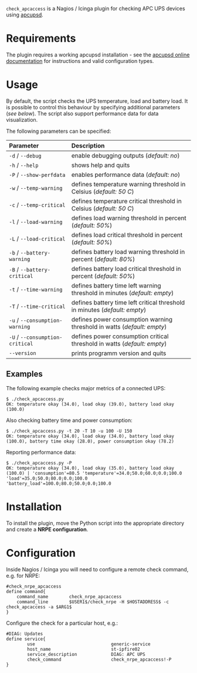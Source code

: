 ``check_apcaccess`` is a Nagios / Icinga plugin for checking APC UPS devices using [apcupsd](http://www.apcupsd.com).

# Requirements
The plugin requires a working apcupsd installation - see the [apcupsd online documentation](http://www.apcupsd.org/manual/manual.html) for instructions and valid configuration types.

# Usage
By default, the script checks the UPS temperature, load and battery load. It is possible to control this behaviour by specifying additional parameters (*see below*).
The script also support performance data for data visualization.

The following parameters can be specified:

| Parameter | Description |
|:----------|:------------|
| `-d` / `--debug` | enable debugging outputs (*default: no*) |
| `-h` / `--help` | shows help and quits |
| `-P` / `--show-perfdata` | enables performance data (*default: no*) |
| `-w` / `--temp-warning` | defines temperature warning threshold in Celsius (*default: 50 C*) |
| `-c` / `--temp-critical` | defines temperature critical threshold in Celsius (*default: 50 C*) |
| `-l` / `--load-warning` | defines load warning threshold in percent (*default: 50%*) |
| `-L` / `--load-critical` | defines load critical threshold in percent (*default: 50%*) |
| `-b` / `--battery-warning` | defines battery load warning threshold in percent (*default: 80%*) |
| `-B` / `--battery-critical` | defines battery load critical threshold in percent (*default: 50%*) |
| `-t` / `--time-warning` | defines battery time left warning threshold in minutes (*default: empty*) |
| `-T` / `--time-critical` | defines battery time left critical threshold in minutes (*default: empty*) |
| `-u` / `--consumption-warning` | defines power consumption warning threshold in watts (*default: empty*) |
| `-U` / `--consumption-critical` | defines power consumption critical threshold in watts (*default: empty*) |
| `--version` | prints programm version and quits |

## Examples
The following example checks major metrics of a connected UPS:
```
$ ./check_apcaccess.py
OK: temperature okay (34.0), load okay (39.0), battery load okay (100.0)
```

Also checking battery time and power consumption:
```
$ ./check_apcaccess.py -t 20 -T 10 -u 100 -U 150
OK: temperature okay (34.0), load okay (34.0), battery load okay (100.0), battery time okay (28.0), power consumption okay (78.2)
```

Reporting performance data:
```
$ ./check_apcaccess.py -P
OK: temperature okay (34.0), load okay (35.0), battery load okay (100.0) | 'consumption'=80.5 'temperature'=34.0;50.0;60.0;0.0;100.0 'load'=35.0;50.0;80.0;0.0;100.0 'battery_load'=100.0;80.0;50.0;0.0;100.0
```

# Installation
To install the plugin, move the Python script into the appropriate directory and create a **NRPE configuration**.

# Configuration
Inside Nagios / Icinga you will need to configure a remote check command, e.g. for NRPE:
```
#check_nrpe_apcaccess
define command{
    command_name        check_nrpe_apcaccess
    command_line        $USER1$/check_nrpe -H $HOSTADDRESS$ -c check_apcaccess -a $ARG1$
}
```

Configure the check for a particular host, e.g.:
```
#DIAG: Updates
define service{
        use                             generic-service
        host_name                       st-ipfire02
        service_description             DIAG: APC UPS
        check_command                   check_nrpe_apcaccess!-P
}
```
